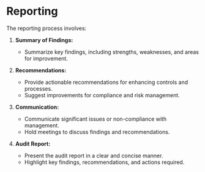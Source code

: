 # Reporting

The reporting process involves:

1. **Summary of Findings:**
   - Summarize key findings, including strengths, weaknesses, and areas for improvement.

2. **Recommendations:**
   - Provide actionable recommendations for enhancing controls and processes.
   - Suggest improvements for compliance and risk management.

3. **Communication:**
   - Communicate significant issues or non-compliance with management.
   - Hold meetings to discuss findings and recommendations.

4. **Audit Report:**
   - Present the audit report in a clear and concise manner.
   - Highlight key findings, recommendations, and actions required.
